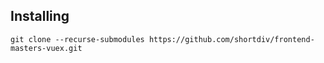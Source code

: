 ## Installing

```
git clone --recurse-submodules https://github.com/shortdiv/frontend-masters-vuex.git
```